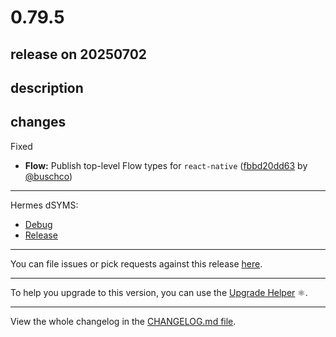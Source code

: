 # 0.79.5

## release on 20250702

## description

## changes

Fixed

* <strong>Flow:</strong> Publish top-level Flow types for <code>react-native</code> (<a href="https://github.com/facebook/react-native/commit/fbbd20dd632acd72d2abe861dd4a0e6e98437cf2">fbbd20dd63</a> by <a href="https://github.com/buschco">@buschco</a>)

*** ** * ** ***

Hermes dSYMS:

* <a href="https://repo1.maven.org/maven2/com/facebook/react/react-native-artifacts/0.79.5/react-native-artifacts-0.79.5-hermes-framework-dSYM-debug.tar.gz" rel="nofollow">Debug</a>
* <a href="https://repo1.maven.org/maven2/com/facebook/react/react-native-artifacts/0.79.5/react-native-artifacts-0.79.5-hermes-framework-dSYM-release.tar.gz" rel="nofollow">Release</a>

*** ** * ** ***

You can file issues or pick requests against this release <a href="https://github.com/reactwg/react-native-releases/issues/new/choose">here</a>.

*** ** * ** ***

To help you upgrade to this version, you can use the <a href="https://react-native-community.github.io/upgrade-helper/" rel="nofollow">Upgrade Helper</a> ⚛️.

*** ** * ** ***

View the whole changelog in the <a href="https://github.com/facebook/react-native/blob/main/CHANGELOG.md">CHANGELOG.md file</a>.

